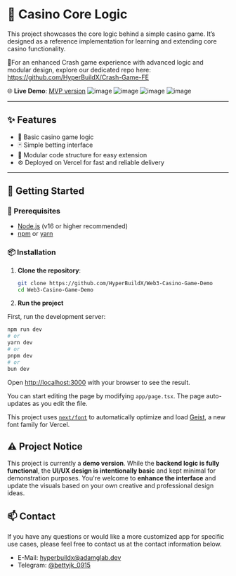 # 🎰 Casino Core Logic

This project showcases the core logic behind a simple casino game. It’s designed as a reference implementation for learning and extending core casino functionality.

🚀For an enhanced Crash game experience with advanced logic and modular design, explore our dedicated repo here: https://github.com/HyperBuildX/Crash-Game-FE

🌐 **Live Demo**: [MVP version](http://170.205.30.33:3000/)
![image](https://github.com/user-attachments/assets/09298dd7-8c46-467f-817d-0c12976226b3)
![image](https://github.com/user-attachments/assets/da090469-1d51-4429-bb21-6655f6aa1e9c)
![image](https://github.com/user-attachments/assets/b2b90fef-83c3-4f65-b58d-7fca437c874c)
![image](https://github.com/user-attachments/assets/a732dae3-f60a-4d3b-9763-569e44d5284c)



---

## ✨ Features

- 🎲 Basic casino game logic
- 🃏 Simple betting interface
- 🧩 Modular code structure for easy extension
- ⚙️ Deployed on Vercel for fast and reliable delivery

---

## 🚀 Getting Started

### 🔧 Prerequisites

- [Node.js](https://nodejs.org/) (v16 or higher recommended)
- [npm](https://www.npmjs.com/) or [yarn](https://yarnpkg.com/)

### 📦 Installation

1. **Clone the repository**:

   ```bash
   git clone https://github.com/HyperBuildX/Web3-Casino-Game-Demo
   cd Web3-Casino-Game-Demo


2. **Run the project**

First, run the development server:

```bash
npm run dev
# or
yarn dev
# or
pnpm dev
# or
bun dev
```

Open [http://localhost:3000](http://localhost:3000) with your browser to see the result.

You can start editing the page by modifying `app/page.tsx`. The page auto-updates as you edit the file.

This project uses [`next/font`](https://nextjs.org/docs/app/building-your-application/optimizing/fonts) to automatically optimize and load [Geist](https://vercel.com/font), a new font family for Vercel.

## ⚠️ Project Notice

This project is currently a **demo version**. While the **backend logic is fully functional**, the **UI/UX design is intentionally basic** and kept minimal for demonstration purposes.
You're welcome to **enhance the interface** and update the visuals based on your own creative and professional design ideas.

## 📫 Contact

If you have any questions or would like a more customized app for specific use cases, please feel free to contact us at the contact information below.
- E-Mail: hyperbuildx@adamglab.dev
- Telegram: [@bettyjk_0915](https://t.me/bettyjk_0915)

